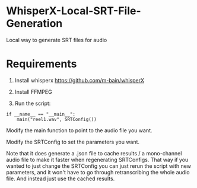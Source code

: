 # WhisperX-Local-SRT-File-Generation
 Local way to generate SRT files for audio

# Requirements
1. Install whisperx
https://github.com/m-bain/whisperX

2. Install FFMPEG

2. Run the script:
```
if __name__ == "__main__":
    main("reel1.wav", SRTConfig())
```
Modify the main function to point to the audio file you want.

Modify the SRTConfig to set the parameters you want. 

Note that it does generate a .json file to cache results / a mono-channel audio file to make it faster when regenerating SRTConfigs. That way if you wanted to just change the SRTConfig you can just rerun the script with new parameters, and it won't have to go through retranscribing the whole audio file. And instead just use the cached results.